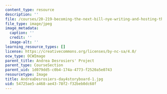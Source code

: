 ```yaml
---
content_type: resource
description: ''
file: /courses/20-219-becoming-the-next-bill-nye-writing-and-hosting-the-educational-show-january-iap-2015/54725ae5a468ae4378f2f32beb0dc68f_AndreaDesrosiers-day4storyboard-1.jpg
file_type: image/jpeg
image_metadata:
  caption: ''
  credit: ''
  image-alt: ''
learning_resource_types: []
license: https://creativecommons.org/licenses/by-nc-sa/4.0/
ocw_type: OCWImage
parent_title: Andrea Desrosiers' Project
parent_type: CourseSection
parent_uid: 1d079dd5-c0b4-174a-4773-f2520a5e0743
resourcetype: Image
title: AndreaDesrosiers-day4storyboard-1.jpg
uid: 54725ae5-a468-ae43-78f2-f32beb0dc68f
---
```

